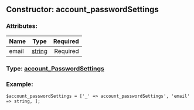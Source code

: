## Constructor: account\_passwordSettings  

### Attributes:

| Name     |    Type       | Required |
|----------|:-------------:|---------:|
|email|[string](../types/string.md) | Required|


### Type: [account\_PasswordSettings](../types/account\_PasswordSettings.md)

### Example:


```
$account_passwordSettings = ['_' => account_passwordSettings', 'email' => string, ];
```